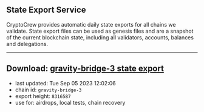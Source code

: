 ## State Export Service
CryptoCrew provides automatic daily state exports for all chains we validate. State export files can be used as genesis files and are a snapshot of the current blockchain state, including all validators, accounts, balances and delegations.

---
**Download: [gravity-bridge-3 state export](https://dl.ccvalidators.com/SERVICE/gravitybridge/gravity-bridge-3_export_8316587.json)**
---

- last updated: Tue Sep 05 2023 12:02:06
- chain id: `gravity-bridge-3`
- export height: `8316587`
- use for: airdrops, local tests, chain recovery

